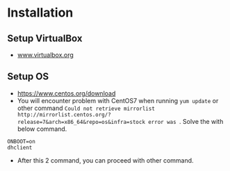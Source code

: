 # Installation

## Setup VirtualBox

- www.virtualbox.org

## Setup OS

- https://www.centos.org/download
- You will encounter problem with CentOS7 when running `yum update` or other command `Could not retrieve mirrorlist http://mirrorlist.centos.org/?release=7&arch=x86_64&repo=os&infra=stock error was `. Solve the with below command.

```
ONBOOT=on
dhclient
```

- After this 2 command, you can proceed with other command.
